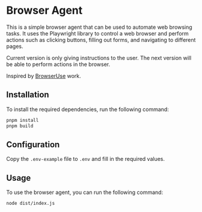 # Browser Agent

This is a simple browser agent that can be used to automate web browsing tasks. It uses the Playwright library to control a web browser and perform actions such as clicking buttons, filling out forms, and navigating to different pages.

Current version is only giving instructions to the user. The next version will be able to perform actions in the browser.

Inspired by [BrowserUse](https://github.com/browser-use/browser-use) work.

## Installation

To install the required dependencies, run the following command:

```bash
pnpm install
pnpm build
```

## Configuration

Copy the `.env-example` file to `.env` and fill in the required values.

## Usage

To use the browser agent, you can run the following command:

```bash
node dist/index.js
```
